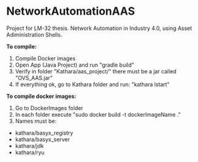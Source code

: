 # NetworkAutomationAAS
Project for LM-32 thesis. Network Automation in Industry 4.0, using Asset Adiministration Shells.

**To compile:**
1. Compile Docker images
2. Open App (Java Project) and run "gradle build"
3. Verify in folder "Kathara/aas_project/" there must be a jar called "OVS_AAS.jar"
4. If everything ok, go to Kathara folder and run: "kathara lstart"



**To compile docker images:**
1. Go to DockerImages folder
2. In each folder execute "sudo docker build -t dockerImageName ."
3. Names must be:
  - kathara/basyx_registry
  - kathara/basyx_server
  - kathara/jdk
  - kathara/ryu
